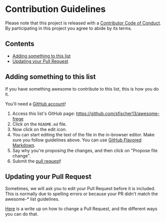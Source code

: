 # Contribution Guidelines

Please note that this project is released with a [Contributor Code of Conduct](code_of_conduct.md). By participating in this project you agree to abide by its terms.

## Contents

- [Adding something to this list](#adding-something-to-this-list)
- [Updating your Pull Request](#updating-your-pull-request)

## Adding something to this list

If you have something awesome to contribute to this list, this is how you do it.

You'll need a [GitHub account](https://github.com/join)!

1. Access this list's GitHub page: https://github.com/sfischer13/awesome-frege
2. Click on the `README.md` file.
3. Now click on the edit icon.
4. You can start editing the text of the file in the in-browser editor. Make sure you follow guidelines above. You can use [GitHub Flavored Markdown](https://help.github.com/articles/github-flavored-markdown/).
5. Say why you're proposing the changes, and then click on "Propose file change".
6. Submit the [pull request](https://help.github.com/articles/using-pull-requests/)!

## Updating your Pull Request

Sometimes, we will ask you to edit your Pull Request before it is included. This is normally due to spelling errors or because your PR didn't match the awesome-* list guidelines.

[Here](https://github.com/RichardLitt/docs/blob/master/amending-a-commit-guide.md) is a write up on how to change a Pull Request, and the different ways you can do that.
